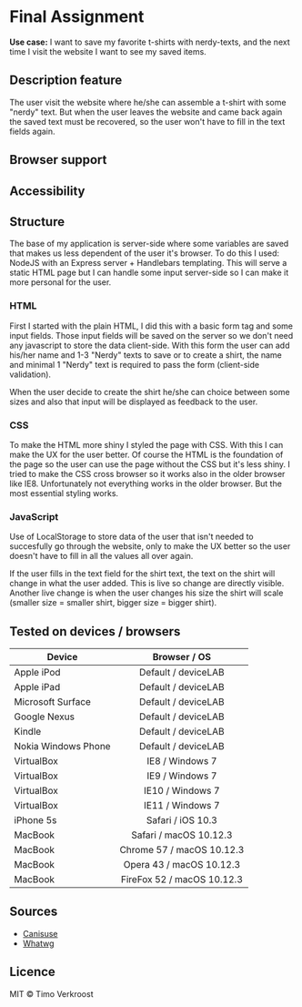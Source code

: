 # Final Assignment
**Use case:** I want to save my favorite t-shirts with nerdy-texts, and the next time I visit the website I want to see my saved items.

## Description feature
The user visit the website where he/she can assemble a t-shirt with some "nerdy" text. But when the user leaves the website and came back again the saved text must be recovered, so the user won't have to fill in the text fields again.

## Browser support

## Accessibility

## Structure
The base of my application is server-side where some variables are saved that makes us less dependent of the user it's browser. To do this I used: NodeJS with an Express server + Handlebars templating. This will serve a static HTML page but I can handle some input server-side so I can make it more personal for the user.

### HTML
First I started with the plain HTML, I did this with a basic form tag and some input fields. Those input fields will be saved on the server so we don't need any javascript to store the data client-side. With this form the user can add his/her name and 1-3 "Nerdy" texts to save or to create a shirt, the name and minimal 1 "Nerdy" text is required to pass the form (client-side validation).
  
  When the user decide to create the shirt he/she can choice between some sizes and also that input will be displayed as feedback to the user.

### CSS
To make the HTML more shiny I styled the page with CSS. With this I can make the UX for the user better. Of course the HTML is the foundation of the page so the user can use the page without the CSS but it's less shiny. I tried to make the CSS cross browser so it works also in the older browser like IE8. Unfortunately not everything works in the older browser. But the most essential styling works.

### JavaScript
Use of LocalStorage to store data of the user that isn't needed to succesfully go through the website, only to make the UX better so the user doesn't have to fill in all the values all over again.

If the user fills in the text field for the shirt text, the text on the shirt will change in what the user added. This is live so change are directly visible. Another live change is when the user changes his size the shirt will scale (smaller size = smaller shirt, bigger size = bigger shirt). 

## Tested on devices / browsers

| **Device**              | **Browser / OS**     | 
| ----------------------- |:--------------------:|
| Apple iPod              | Default / deviceLAB  |
| Apple iPad              | Default / deviceLAB  | 
| Microsoft Surface       | Default / deviceLAB  |
| Google Nexus            | Default / deviceLAB  |  
| Kindle                  | Default / deviceLAB  |
| Nokia Windows Phone     | Default / deviceLAB  |
| VirtualBox              | IE8     / Windows 7  |
| VirtualBox              | IE9     / Windows 7  |
| VirtualBox              | IE10    / Windows 7  |
| VirtualBox              | IE11    / Windows 7  |
| iPhone 5s               | Safari  / iOS 10.3   |
| MacBook                 | Safari  / macOS 10.12.3 |
| MacBook                 | Chrome 57  / macOS 10.12.3 |
| MacBook                 | Opera 43  / macOS 10.12.3 |
| MacBook                 | FireFox 52  / macOS 10.12.3 |

## Sources
* [Canisuse](http://caniuse.com/#search=web%20storage)
* [Whatwg](https://html.spec.whatwg.org/multipage/webstorage.html#webstorage)

## Licence
MIT © Timo Verkroost